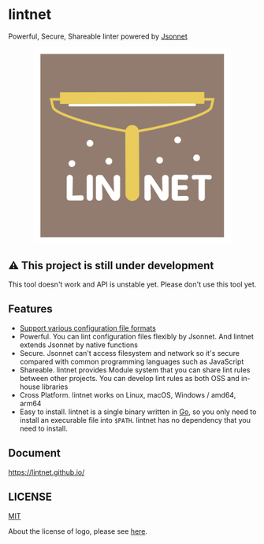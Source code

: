 # lintnet

Powerful, Secure, Shareable linter powered by [Jsonnet](https://jsonnet.org/)

<p align="center" width="100%">
  <picture>
    <source media="(prefers-color-scheme: dark)" srcset="https://raw.githubusercontent.com/lintnet/logo/add-logo/images/lintnet.png">
    <img src="https://raw.githubusercontent.com/lintnet/logo/add-logo/images/lintnet.png" alt="logo" width="400">
  </picture>
</p>

## :warning: This project is still under development

This tool doesn't work and API is unstable yet.
Please don't use this tool yet.

## Features

- [Support various configuration file formats](https://lintnet.github.io/docs/supported-data-format)
- Powerful. You can lint configuration files flexibly by Jsonnet. And lintnet extends Jsonnet by native functions
- Secure. Jsonnet can't access filesystem and network so it's secure compared with common programming languages such as JavaScript
- Shareable. lintnet provides Module system that you can share lint rules between other projects. You can develop lint rules as both OSS and in-house libraries
- Cross Platform. lintnet works on Linux, macOS, Windows / amd64, arm64
- Easy to install. lintnet is a single binary written in [Go](https://go.dev/), so you only need to install an execurable file into `$PATH`. lintnet has no dependency that you need to install.

## Document

https://lintnet.github.io/

## LICENSE

[MIT](LICENSE)

About the license of logo, please see [here](https://github.com/lintnet/logo).
